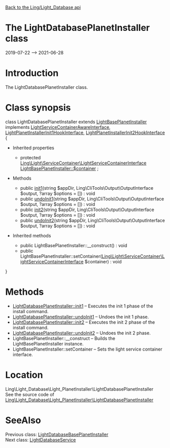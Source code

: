 [Back to the Ling/Light_Database api](https://github.com/lingtalfi/Light_Database/blob/master/doc/api/Ling/Light_Database.md)



The LightDatabasePlanetInstaller class
================
2019-07-22 --> 2021-06-28






Introduction
============

The LightDatabasePlanetInstaller class.



Class synopsis
==============


class <span class="pl-k">LightDatabasePlanetInstaller</span> extends [LightBasePlanetInstaller](https://github.com/lingtalfi/Light_PlanetInstaller/blob/master/doc/api/Ling/Light_PlanetInstaller/PlanetInstaller/LightBasePlanetInstaller.md) implements [LightServiceContainerAwareInterface](https://github.com/lingtalfi/Light/blob/master/doc/api/Ling/Light/ServiceContainer/LightServiceContainerAwareInterface.md), [LightPlanetInstallerInit1HookInterface](https://github.com/lingtalfi/Light_PlanetInstaller/blob/master/doc/api/Ling/Light_PlanetInstaller/PlanetInstaller/LightPlanetInstallerInit1HookInterface.md), [LightPlanetInstallerInit2HookInterface](https://github.com/lingtalfi/Light_PlanetInstaller/blob/master/doc/api/Ling/Light_PlanetInstaller/PlanetInstaller/LightPlanetInstallerInit2HookInterface.md) {

- Inherited properties
    - protected [Ling\Light\ServiceContainer\LightServiceContainerInterface](https://github.com/lingtalfi/Light/blob/master/doc/api/Ling/Light/ServiceContainer/LightServiceContainerInterface.md) [LightBasePlanetInstaller::$container](#property-container) ;

- Methods
    - public [init1](https://github.com/lingtalfi/Light_Database/blob/master/doc/api/Ling/Light_Database/Light_PlanetInstaller/LightDatabasePlanetInstaller/init1.md)(string $appDir, Ling\CliTools\Output\OutputInterface $output, ?array $options = []) : void
    - public [undoInit1](https://github.com/lingtalfi/Light_Database/blob/master/doc/api/Ling/Light_Database/Light_PlanetInstaller/LightDatabasePlanetInstaller/undoInit1.md)(string $appDir, Ling\CliTools\Output\OutputInterface $output, ?array $options = []) : void
    - public [init2](https://github.com/lingtalfi/Light_Database/blob/master/doc/api/Ling/Light_Database/Light_PlanetInstaller/LightDatabasePlanetInstaller/init2.md)(string $appDir, Ling\CliTools\Output\OutputInterface $output, ?array $options = []) : void
    - public [undoInit2](https://github.com/lingtalfi/Light_Database/blob/master/doc/api/Ling/Light_Database/Light_PlanetInstaller/LightDatabasePlanetInstaller/undoInit2.md)(string $appDir, Ling\CliTools\Output\OutputInterface $output, ?array $options = []) : void

- Inherited methods
    - public LightBasePlanetInstaller::__construct() : void
    - public LightBasePlanetInstaller::setContainer([Ling\Light\ServiceContainer\LightServiceContainerInterface](https://github.com/lingtalfi/Light/blob/master/doc/api/Ling/Light/ServiceContainer/LightServiceContainerInterface.md) $container) : void

}






Methods
==============

- [LightDatabasePlanetInstaller::init1](https://github.com/lingtalfi/Light_Database/blob/master/doc/api/Ling/Light_Database/Light_PlanetInstaller/LightDatabasePlanetInstaller/init1.md) &ndash; Executes the init 1 phase of the install command.
- [LightDatabasePlanetInstaller::undoInit1](https://github.com/lingtalfi/Light_Database/blob/master/doc/api/Ling/Light_Database/Light_PlanetInstaller/LightDatabasePlanetInstaller/undoInit1.md) &ndash; Undoes the init 1 phase.
- [LightDatabasePlanetInstaller::init2](https://github.com/lingtalfi/Light_Database/blob/master/doc/api/Ling/Light_Database/Light_PlanetInstaller/LightDatabasePlanetInstaller/init2.md) &ndash; Executes the init 2 phase of the install command.
- [LightDatabasePlanetInstaller::undoInit2](https://github.com/lingtalfi/Light_Database/blob/master/doc/api/Ling/Light_Database/Light_PlanetInstaller/LightDatabasePlanetInstaller/undoInit2.md) &ndash; Undoes the init 2 phase.
- LightBasePlanetInstaller::__construct &ndash; Builds the LightBasePlanetInstaller instance.
- LightBasePlanetInstaller::setContainer &ndash; Sets the light service container interface.





Location
=============
Ling\Light_Database\Light_PlanetInstaller\LightDatabasePlanetInstaller<br>
See the source code of [Ling\Light_Database\Light_PlanetInstaller\LightDatabasePlanetInstaller](https://github.com/lingtalfi/Light_Database/blob/master/Light_PlanetInstaller/LightDatabasePlanetInstaller.php)



SeeAlso
==============
Previous class: [LightDatabaseBasePlanetInstaller](https://github.com/lingtalfi/Light_Database/blob/master/doc/api/Ling/Light_Database/Light_PlanetInstaller/LightDatabaseBasePlanetInstaller.md)<br>Next class: [LightDatabaseService](https://github.com/lingtalfi/Light_Database/blob/master/doc/api/Ling/Light_Database/Service/LightDatabaseService.md)<br>
